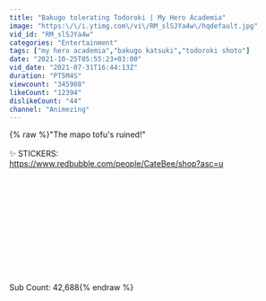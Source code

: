 ```yaml
---
title: "Bakugo tolerating Todoroki | My Hero Academia"
image: "https:\/\/i.ytimg.com\/vi\/RM_slSJYa4w\/hqdefault.jpg"
vid_id: "RM_slSJYa4w"
categories: "Entertainment"
tags: ["my hero academia","bakugo katsuki","todoroki shoto"]
date: "2021-10-25T05:55:23+03:00"
vid_date: "2021-07-31T16:44:13Z"
duration: "PT5M4S"
viewcount: "345908"
likeCount: "12394"
dislikeCount: "44"
channel: "Animezing"
---
```

{% raw %}&quot;The mapo tofu's ruined!&quot;<br /><br />✨ STICKERS:<br /><a rel="nofollow" target="blank" href="https://www.redbubble.com/people/CateBee/shop?asc=u">https://www.redbubble.com/people/CateBee/shop?asc=u</a><br /><br /><br /><br /><br /><br /><br /><br /><br /><br /><br /><br /><br />Sub Count: 42,688{% endraw %}
